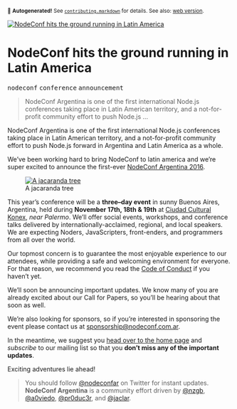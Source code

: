 <sub>&#x1F6A8; <strong>Autogenerated!</strong> See <a href="https://github.com/ponyfoo/articles/tree/noindex/contributing.markdown"><code>contributing.markdown</code></a> for details. See also: <a href="https://ponyfoo.com/articles/nodeconf-hits-the-ground-running-in-latin-america">web version</a>.</sub>

<a href="https://ponyfoo.com/articles/nodeconf-hits-the-ground-running-in-latin-america"><div><img src="https://i.imgur.com/xDa9vVY.jpg" alt="NodeConf hits the ground running in Latin America"></div></a>

<h1>NodeConf hits the ground running in Latin America</h1>

<p><kbd>nodeconf</kbd> <kbd>conference</kbd> <kbd>announcement</kbd></p>

<blockquote><p>NodeConf Argentina is one of the first international Node.js conferences taking place in Latin American territory, and a not-for-profit community effort to push Node.js &#x2026;</p></blockquote>

<div><p>NodeConf Argentina is one of the first international Node.js conferences taking place in Latin American territory, and a not-for-profit community effort to push Node.js forward in Argentina and Latin America as a whole.</p></div>

<blockquote></blockquote>

<div><p>We&#x2019;ve been working hard to bring NodeConf to latin america and we&#x2019;re super excited to announce the first-ever <a href="https://2016.nodeconf.com.ar/" target="_blank" aria-label="NodeConf Argentina Website">NodeConf Argentina 2016</a>.</p> <figure><a href="https://2016.nodeconf.com.ar/" target="_blank" aria-label="NodeConf Argentina Website"><img src="https://i.imgur.com/N2zPQ2q.jpg" alt="A jacaranda tree"></a><figcaption>A jacaranda tree</figcaption></figure></div>

<div><p>This year&#x2019;s conference will be a <strong>three&#x2013;day event</strong> in sunny Buenos Aires, Argentina, held during <strong>November 17th, 18th &amp; 19th</strong> at <a href="http://www.ciudadculturalkonex.org/" target="_blank" aria-label="Ciudad Cultural Konex&apos;s Website">Ciudad Cultural Konex</a>, <em>near Palermo</em>. We&#x2019;ll offer social events, workshops, and conference talks delivered by internationally-acclaimed, regional, and local speakers. We are expecting Noders, JavaScripters, front-enders, and programmers from all over the world.</p> <p>Our topmost concern is to guarantee the most enjoyable experience to our attendees, while providing a safe and welcoming environment for everyone. For that reason, we recommend you read the <a href="https://2016.nodeconf.com.ar/code-of-conduct.html" target="_blank" aria-label="Code of Conduct">Code of Conduct</a> if you haven&#x2019;t yet.</p> <p>We&#x2019;ll soon be announcing important updates. We know many of you are already excited about our Call for Papers, so you&#x2019;ll be hearing about that soon as well.</p> <p>We&#x2019;re also looking for sponsors, so if you&#x2019;re interested in sponsoring the event please contact us at <a href="mailto:sponsor@nodeconf.com.ar" aria-label="Reach us about sponsorship opportunities">sponsorship@nodeconf.com.ar</a>.</p> <p>In the meantime, we suggest you <a href="https://2016.nodeconf.com.ar/" target="_blank" aria-label="Subscribe on our website">head over to the home page</a> and <em>subscribe</em> to our mailing list so that you <strong>don&#x2019;t miss any of the important updates</strong>.</p> <p>Exciting adventures lie ahead!</p> <blockquote> <p>You should follow <a href="https://twitter.com/nodeconfar" target="_blank" aria-label="@nodeconfar on Twitter">@nodeconfar</a> on Twitter for instant updates. <strong>NodeConf Argentina</strong> is a community effort driven by <a href="https://twitter.com/nzgb" target="_blank" aria-label="Nicol&#xE1;s Bevacqua on Twitter">@nzgb</a>, <a href="https://twitter.com/a0viedo" target="_blank" aria-label="Alejandro Oviedo on Twitter">@a0viedo</a>, <a href="https://twitter.com/pr0duc3r" target="_blank" aria-label="Leandro Cura on Twitter">@pr0duc3r</a>, and <a href="https://twitter.com/jaclar" target="_blank" aria-label="Lars Jacob on Twitter">@jaclar</a>.</p> </blockquote></div>
